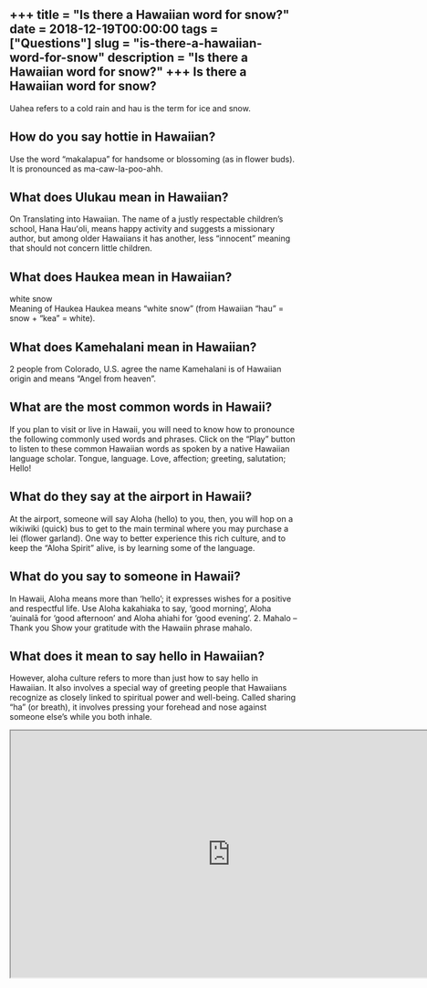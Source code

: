 +++
title = "Is there a Hawaiian word for snow?"
date = 2018-12-19T00:00:00
tags = ["Questions"]
slug = "is-there-a-hawaiian-word-for-snow"
description = "Is there a Hawaiian word for snow?"
+++
Is there a Hawaiian word for snow?
----------------------------------

Uahea refers to a cold rain and hau is the term for ice and snow.

How do you say hottie in Hawaiian?
----------------------------------

Use the word “makalapua” for handsome or blossoming (as in flower buds). It is pronounced as ma-caw-la-poo-ahh.

What does Ulukau mean in Hawaiian?
----------------------------------

On Translating into Hawaiian. The name of a justly respectable children’s school, Hana Hauʻoli, means happy activity and suggests a missionary author, but among older Hawaiians it has another, less “innocent” meaning that should not concern little children.

What does Haukea mean in Hawaiian?
----------------------------------

white snow  
Meaning of Haukea Haukea means “white snow” (from Hawaiian “hau” = snow + “kea” = white).

What does Kamehalani mean in Hawaiian?
--------------------------------------

2 people from Colorado, U.S. agree the name Kamehalani is of Hawaiian origin and means “Angel from heaven”.

What are the most common words in Hawaii?
-----------------------------------------

If you plan to visit or live in Hawaii, you will need to know how to pronounce the following commonly used words and phrases. Click on the “Play” button to listen to these common Hawaiian words as spoken by a native Hawaiian language scholar. Tongue, language. Love, affection; greeting, salutation; Hello!

What do they say at the airport in Hawaii?
------------------------------------------

At the airport, someone will say Aloha (hello) to you, then, you will hop on a wikiwiki (quick) bus to get to the main terminal where you may purchase a lei (flower garland). One way to better experience this rich culture, and to keep the “Aloha Spirit” alive, is by learning some of the language.

What do you say to someone in Hawaii?
-------------------------------------

In Hawaii, Aloha means more than ‘hello’; it expresses wishes for a positive and respectful life. Use Aloha kakahiaka to say, ‘good morning’, Aloha ‘auinalā for ‘good afternoon’ and Aloha ahiahi for ‘good evening’. 2. Mahalo – Thank you Show your gratitude with the Hawaiin phrase mahalo.

What does it mean to say hello in Hawaiian?
-------------------------------------------

However, aloha culture refers to more than just how to say hello in Hawaiian. It also involves a special way of greeting people that Hawaiians recognize as closely linked to spiritual power and well-being. Called sharing “ha” (or breath), it involves pressing your forehead and nose against someone else’s while you both inhale.

<iframe allow="accelerometer; autoplay; clipboard-write; encrypted-media; gyroscope; picture-in-picture" allowfullscreen="" class="__youtube_prefs__  epyt-is-override  no-lazyload" data-no-lazy="1" data-origheight="433" data-origwidth="770" data-skipgform_ajax_framebjll="" height="433" id="_ytid_41158" loading="lazy" src="https://www.youtube.com/embed/yDqmqsKiZng?enablejsapi=1&autoplay=0&cc_load_policy=0&cc_lang_pref=&iv_load_policy=1&loop=0&modestbranding=0&rel=1&fs=1&playsinline=0&autohide=2&theme=dark&color=red&controls=1&" title="YouTube player" width="770"></iframe>